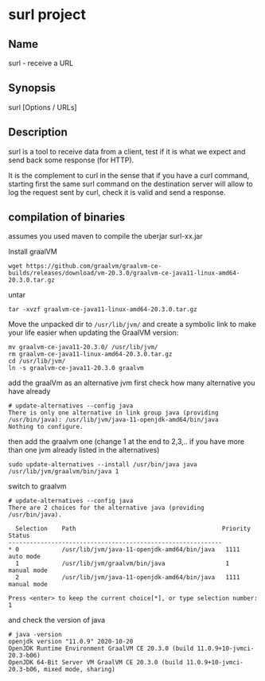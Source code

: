 # surl project

## Name

surl - receive a URL

## Synopsis

surl \[Options / URLs\]

## Description

surl is a tool to receive data from a client, test if it is what we expect and send back some response (for HTTP).

It is the complement to curl in the sense that if you have a curl command, starting first the
same surl command on the destination server will allow to log the request sent by curl, check it is valid and send a response. 

## compilation of binaries
assumes you used maven to compile the uberjar surl-xx.jar

Install graalVM
```
wget https://github.com/graalvm/graalvm-ce-builds/releases/download/vm-20.3.0/graalvm-ce-java11-linux-amd64-20.3.0.tar.gz
```
untar 
```
tar -xvzf graalvm-ce-java11-linux-amd64-20.3.0.tar.gz
```
Move the unpacked dir to `/usr/lib/jvm/` and create a symbolic link to make your life easier when updating the GraalVM version:
```
mv graalvm-ce-java11-20.3.0/ /usr/lib/jvm/
rm graalvm-ce-java11-linux-amd64-20.3.0.tar.gz
cd /usr/lib/jvm/
ln -s graalvm-ce-java11-20.3.0 graalvm
```
add the graalVm as an alternative jvm
first check how many alternative you have already
```
# update-alternatives --config java
There is only one alternative in link group java (providing /usr/bin/java): /usr/lib/jvm/java-11-openjdk-amd64/bin/java
Nothing to configure.

```
then add the graalvm one (change 1 at the end to 2,3,.. if you have more than one jvm already listed in the alternatives)
```
sudo update-alternatives --install /usr/bin/java java /usr/lib/jvm/graalvm/bin/java 1
```
switch to graalvm
```
# update-alternatives --config java
There are 2 choices for the alternative java (providing /usr/bin/java).

  Selection    Path                                         Priority   Status
------------------------------------------------------------
* 0            /usr/lib/jvm/java-11-openjdk-amd64/bin/java   1111      auto mode
  1            /usr/lib/jvm/graalvm/bin/java                 1         manual mode
  2            /usr/lib/jvm/java-11-openjdk-amd64/bin/java   1111      manual mode

Press <enter> to keep the current choice[*], or type selection number: 1
```
and check the version of java
```
# java -version
openjdk version "11.0.9" 2020-10-20
OpenJDK Runtime Environment GraalVM CE 20.3.0 (build 11.0.9+10-jvmci-20.3-b06)
OpenJDK 64-Bit Server VM GraalVM CE 20.3.0 (build 11.0.9+10-jvmci-20.3-b06, mixed mode, sharing)
```

